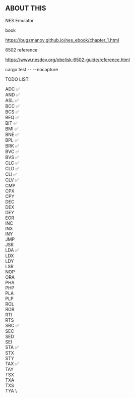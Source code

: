 ## ABOUT THIS
NES Emulator

book

https://bugzmanov.github.io/nes_ebook/chapter_1.html

6502 reference

https://www.nesdev.org/obelisk-6502-guide/reference.html

cargo test -- --nocapture

TODO LIST:

ADC ✅	\
AND ✅	\
ASL ✅	\
BCC ✅	\
BCS ✅	\
BEQ ✅	\
BIT ✅	\
BMI ✅	\
BNE ✅	\
BPL ✅	\
BRK ✅	\
BVC ✅	\
BVS ✅	\
CLC ✅	\
CLD ✅	\
CLI ✅	\
CLV ✅	\
CMP	\
CPX	\
CPY	\
DEC	\
DEX	\
DEY	\
EOR	\
INC	\
INX	\
INY	\
JMP	\
JSR	\
LDA ✅	\
LDX	\
LDY	\
LSR	\
NOP	\
ORA	\
PHA	\
PHP	\
PLA	\
PLP	\
ROL	\
ROR	\
RTI	\
RTS	\
SBC ✅	\
SEC	\
SED	\
SEI	\
STA ✅	\
STX	\
STY	\
TAX ✅	\
TAY	\
TSX	\
TXA	\
TXS	\
TYA	\